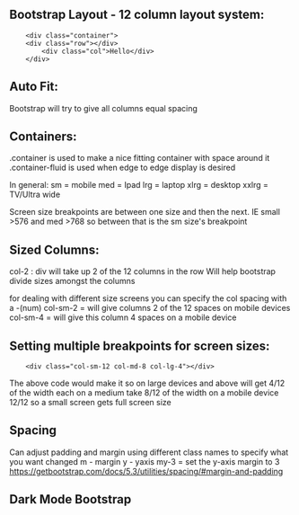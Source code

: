 ## Bootstrap Layout - 12 column layout system:
     
        <div class="container">
        <div class="row"></div>
            <div class="col">Hello</div>
        </div>
     

## Auto Fit:
Bootstrap will try to give all columns equal spacing

## Containers:
.container is used to make a nice fitting container with space around it
.container-fluid is used when edge to edge display is desired

In general:
sm = mobile
med = Ipad
lrg = laptop 
xlrg = desktop
xxlrg = TV/Ultra wide

Screen size breakpoints are between one size and then the next. IE small >576 and med >768 so between that is the sm size's breakpoint


## Sized Columns:
col-2 : div will take up 2 of the 12 columns in the row
Will help bootstrap divide sizes amongst the columns

for dealing with different size screens you can specify the col spacing with a -(num)
col-sm-2 = will give columns 2 of the 12 spaces on mobile devices
col-sm-4 = will give this column 4 spaces on a mobile device

## Setting multiple breakpoints for screen sizes:
        <div class="col-sm-12 col-md-8 col-lg-4"></div>

The above code would make it so on large devices and above will get 4/12 of the width each
on a medium take 8/12 of the width
on a mobile device 12/12 so a small screen gets full screen size

## Spacing
Can adjust padding and margin using different class names to specify what you want changed
m - margin
y - yaxis
my-3 = set the y-axis margin to 3
https://getbootstrap.com/docs/5.3/utilities/spacing/#margin-and-padding

## Dark Mode Bootstrap
<html lang="us" data-bs-theme="dark"></html>